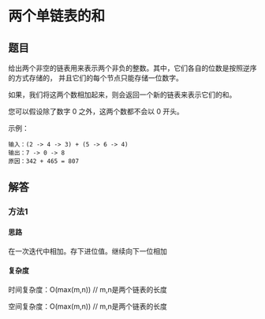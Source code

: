 # 两个单链表的和

## 题目


给出两个非空的链表用来表示两个非负的整数。其中，它们各自的位数是按照逆序的方式存储的，
并且它们的每个节点只能存储一位数字。

如果，我们将这两个数相加起来，则会返回一个新的链表来表示它们的和。

您可以假设除了数字 0 之外，这两个数都不会以 0 开头。

示例：

```
输入：(2 -> 4 -> 3) + (5 -> 6 -> 4)
输出：7 -> 0 -> 8
原因：342 + 465 = 807
```

## 解答


### 方法1

#### 思路

在一次迭代中相加。存下进位值。继续向下一位相加

#### 复杂度

时间复杂度：O(max(m,n)) // m,n是两个链表的长度

空间复杂度：O(max(m,n)) // m,n是两个链表的长度

